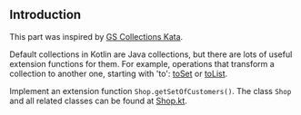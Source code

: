 ## Introduction

This part was inspired by [GS Collections Kata](https://github.com/goldmansachs/gs-collections-kata).

Default collections in Kotlin are Java collections,
but there are lots of useful extension functions for them.
For example, operations that transform a collection to another one, starting with 'to':
[toSet](http://kotlinlang.org/api/latest/jvm/stdlib/kotlin/to-set.html) or
[toList](http://kotlinlang.org/api/latest/jvm/stdlib/kotlin/to-list.html).

Implement an extension function `Shop.getSetOfCustomers()`.
The class `Shop` and all related classes can be found at [Shop.kt](/#/Kotlin%20Katas/Collections/Introduction/Shop.kt).